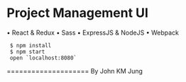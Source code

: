 Project Management UI
=====================

• React & Redux
• Sass
• ExpressJS & NodeJS
• Webpack

```
 $ npm install
 $ npm start
 open `localhost:8080`

```

====================
By John KM Jung